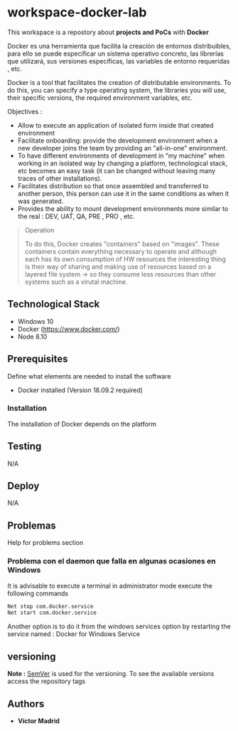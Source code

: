 # workspace-docker-lab

This workspace is a repostory about **projects and PoCs** with **Docker**

Docker es una herramienta que facilita la creación de entornos distribuibles, para ello se puede especificar un sistema operativo concreto, las librerías que utilizará, sus versiones específicas, las variables de entorno requeridas , etc.

Docker is a tool that facilitates the creation of distributable environments. To do this, you can specify a type operating system, the libraries you will use, their specific versions, the required environment variables, etc.

Objectives  : 

* Allow to execute an application of isolated form inside that created environment
* Facilitate onboarding: provide the development environment when a new developer joins the team by providing an "all-in-one" environment.
* To have different environments of development in "my machine" when working in an isolated way by changing a platform, technological stack, etc becomes an easy task (it can be changed without leaving many traces of other installations).
* Facilitates distribution so that once assembled and transferred to another person, this person can use it in the same conditions as when it was generated.
* Provides the ability to mount development environments more similar to the real : DEV, UAT, QA, PRE , PRO , etc.

> Operation
>
>To do this, Docker creates "containers" based on "images". 
>These containers contain everything necessary to operate and although each has its own consumption of HW resources the interesting thing is their way of sharing and making use of resources based on a layered file system -> so they consume less resources than other systems such as a virutal machine. 


## Technological Stack

* Windows 10
* Docker (https://www.docker.com/)
* Node 8.10

## Prerequisites

Define what elements are needed to install the software

* Docker installed (Version 18.09.2 required)

### Installation

The installation of Docker depends on the platform

## Testing

N/A

## Deploy

N/A

## Problemas

Help for problems section

### Problema con el daemon que falla en algunas ocasiones en Windows

It is advisable to execute a terminal in administrator mode execute the following commands

```bash
Net stop com.docker.service
Net start com.docker.service
```

Another option is to do it from the windows services option by restarting the service named : Docker for Windows Service

## versioning

**Note :** [SemVer](http://semver.org/) is used for the versioning. 
To see the available versions access the repository tags

## Authors

* **Víctor Madrid**
